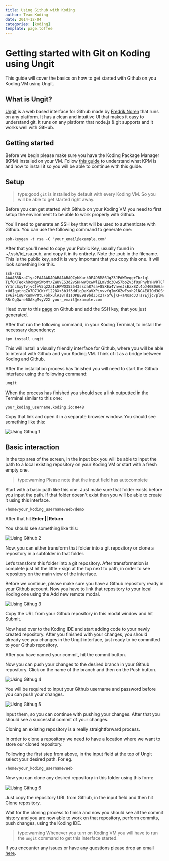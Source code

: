 ```yaml
---
title: Using Github with Koding
author: Team Koding
date: 2014-12-04
categories: [koding]
template: page.toffee
---
```


# Getting started with Git on Koding using Ungit

This guide will cover the basics on how to get started with Github on you Koding VM using Ungit.

## What is Ungit?

[Ungit](https://github.com/FredrikNoren/ungit) is a web based interface for Github made by [Fredrik Noren](https://github.com/FredrikNoren) that runs on any platform. It has a clean and intuitive UI that makes it easy to understand git. It runs on any platform that node.js & git supports and it works well with GitHub. 

## Getting started

Before we begin please make sure you have the Koding Package Manager (KPM) installed on your VM. Follow [this guide](http://learn.koding.com/kpm) to understand what KPM is and how to install it so you will be able to continue with this guide.

## Setup

> type:good
> `git` is installed by default with every Koding VM. So you will be able to get started right away.

Before you can get started with Github on your Koding VM you need to first setup the environment to be able to work properly with Github.

You'll need to generate an SSH key that will be used to authenticate with Github. You can use the following command to generate one:

```
ssh-keygen -t rsa -C "your_email@example.com"
```

After that you'll need to copy your Public Key, usually found in ~/.ssh/id_rsa.pub, and copy it in its entirety. Note the .pub in the filename. This is the public key, and it is very important that you copy this one. It will look something like this.

```
ssh-rsa AAAAB3NzaC1yc2EAAAADAQABAAABAQCyhKankDE4DRM86JqZ3JPdWDeqg+Tbzlql
TLfOKTeokhRoMgy5WoMY/ZWUVES3d2vSHHwW3cwWlELmVdc3Ow57boZv3fOsPhybYHVRTClX
Yr1ncSxyTvjvCfvV5q22aIxHPWQ353543ssda87sa+85XEa4VnveJsEzxBZl4oJ4GB0AGa48
+UdIqutrgZu7D7JCK+Yl228X+3bJf3ddlqDaKaVXPivvvYqImK6ZwFsxh2lNO4E8IOd3OSK9
zv6i+io8PxWmwP0tLFokxulAI8Td1sOPBE9s9bdJ5c2T/GfGjKF+aNKsd33TsYEjjc/plMZm
RRrOgQwre6OAkgMvyV2X your_email@example.com
```

Head over to this [page](https://github.com/settings/ssh) on Github and add the SSH key, that you just generated.

After that run the following command, in your Koding Terminal, to install the necessary dependency:

```
kpm install ungit
```

This will install a visually friendly interface for Github, where you will be able to interact with Github and your Koding VM. Think of it as a bridge between Koding and Github.

After the installation process has finished you will need to start the Github interface using the following command:

```
ungit
```

When the process has finished you should see a link outputted in the Terminal similar to this one:

```
your_koding_username.koding.io:8448
```

Copy that link and open it in a separate browser window. You should see something like this:

![Using Githug 1](ungit1.png)

## Basic interaction

In the top area of the screen, in the input box you will be able to input the path to a local existing repository on your Koding VM or start with a fresh empty one.

> type:warning
> Please note that the input field has autocomplete

Start with a basic path like this one. Just make sure that folder exists before you input the path. If that folder doesn’t exist then you will be able to create it using this interface.

```
/home/your_koding_username/Web/demo
```

After that hit **Enter || Return**
 
You should see something like this:

![Using Github 2](ungit2.png)

Now, you can either transform that folder into a git repository or clone a repository in a subfolder in that folder.

Let’s transform this folder into a git repository. After transformation is complete just hit the little `+` sign at the top next to path, in order to see repository on the main view of the interface.

Before we continue, please make sure you have a Github repository ready in your Github account. Now you have to link that repository to your local Koding one using the Add new remote modal.

![Using Githug 3](ungit3.png)

Copy the URL from your Github repository in this modal window and hit Submit.

Now head over to the Koding IDE and start adding code to your newly created repository. After you finished with your changes, you should already see you changes in the Ungit interface, just ready to be committed to your Github repository.

After you have named your commit, hit the commit button.

Now you can push your changes to the desired branch in your Github repository. Click on the name of the branch and then on the Push button.

![Using Githug 4](ungit4.png)

You will be required to input your Github username and password before you can push your changes.

![Using Githug 5](ungit5.png)

Input them, so you can continue with pushing your changes. After that you should see a successful commit of your changes.

Cloning an existing repository is a really straightforward process.

In order to clone a repository we need to have a location where we want to store our cloned repository.

Following the first step from above, in the input field at the top of Ungit select your desired path. For eg.

```
/home/your_koding_username/Web
```

Now you can clone any desired repository in this folder using this form:

![Using Githug 6](ungit6.png)

Just copy the repository URL from Github, in the input field and then hit Clone repository. 

Wait for the cloning process to finish and now you should see all the commit history and you are now able to work on that repository, perform commits, push changes, using the Koding IDE.

> type:warning
> Whenever you turn on Koding VM you will have to run the `ungit` command to get this interface started.

If you encounter any issues or have any questions please drop an email [here](mailto:support@koding.com).
